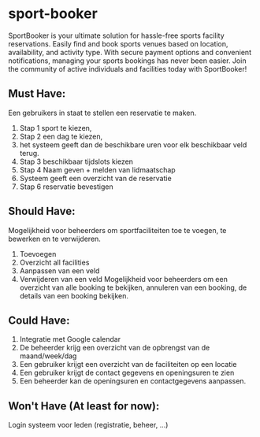 # sport-booker
SportBooker is your ultimate solution for hassle-free sports facility reservations. 
Easily find and book sports venues based on location, availability, and activity type. 
With secure payment options and convenient notifications, managing your sports bookings has never been easier. Join the community of active individuals and facilities today with SportBooker!


## Must Have:
Een gebruikers in staat te stellen een reservatie te maken. 
1.	Stap 1 sport te kiezen, 
2.	Stap 2 een dag te kiezen, 
3.	het systeem geeft dan de beschikbare uren voor elk beschikbaar veld terug.
4.	Stap 3 beschikbaar tijdslots kiezen
5.	Stap 4 Naam geven  + melden van lidmaatschap
6.	Systeem geeft een overzicht van de reservatie
7.	Stap 6 reservatie bevestigen
## Should Have:
Mogelijkheid voor beheerders om sportfaciliteiten toe te voegen, te bewerken en te verwijderen.
1.	Toevoegen
2.	Overzicht  all facilities
3.	Aanpassen van een veld
4.	Verwijderen van een veld
Mogelijkheid voor beheerders om een overzicht van alle booking te bekijken, annuleren van een booking, de details van een booking bekijken.
## Could Have:
1.	Integratie met Google calendar
2.	De beheerder krijg een overzicht van de opbrengst van de maand/week/dag
3.	Een gebruiker krijgt een overzicht van de faciliteiten op een locatie
4.	Een gebruiker krijgt de contact gegevens en openingsuren te zien
5.	Een beheerder kan de openingsuren en contactgegevens aanpassen. 
## Won't Have (At least for now):
Login systeem voor leden (registratie, beheer, ...)
